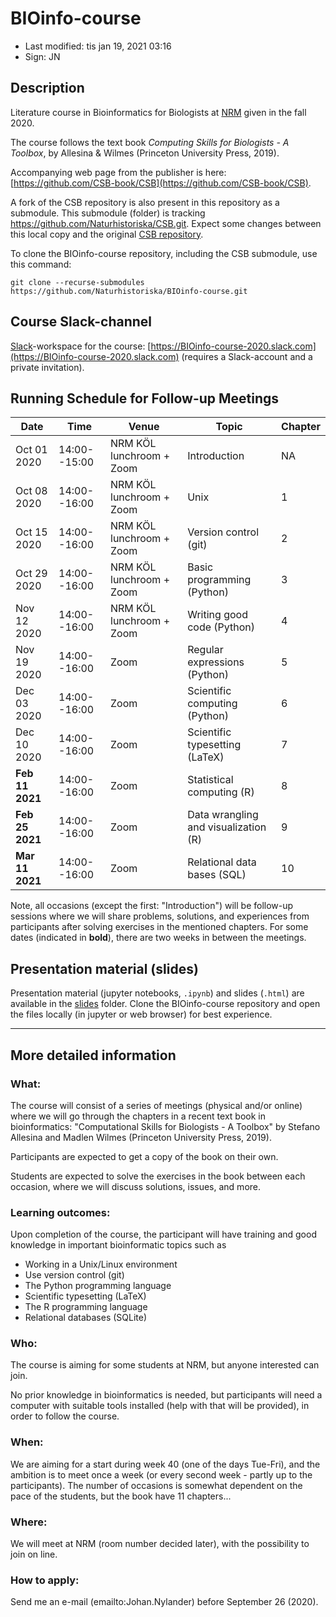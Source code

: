 # BIOinfo-course

- Last modified: tis jan 19, 2021  03:16
- Sign: JN

## Description

Literature course in Bioinformatics for Biologists at
[NRM](https://www.nrm.se/) given in the fall 2020.

The course follows the text book *Computing Skills for Biologists - A Toolbox*,
by Allesina & Wilmes (Princeton University Press, 2019).

Accompanying web page from the publisher is here:
[https://github.com/CSB-book/CSB](https://github.com/CSB-book/CSB).

A fork of the CSB repository is also present in this repository as a submodule.
This submodule (folder) is tracking
<https://github.com/Naturhistoriska/CSB.git>. Expect some changes between this
local copy and the original [CSB repository](https://github.com/CSB-book/CSB).

To clone the BIOinfo-course repository, including the CSB submodule, use this
command:

    git clone --recurse-submodules https://github.com/Naturhistoriska/BIOinfo-course.git

## Course Slack-channel

[Slack](https://slack.com)-workspace for the course:
[https://BIOinfo-course-2020.slack.com](https://BIOinfo-course-2020.slack.com)
(requires a Slack-account and a private invitation).

## Running Schedule for Follow-up Meetings

| Date | Time | Venue | Topic | Chapter |
| --- | --- | --- | --- | --- |
| Oct 01 2020 | 14:00--15:00 | NRM KÖL lunchroom + Zoom | Introduction | NA |
| Oct 08 2020 | 14:00--16:00 | NRM KÖL lunchroom + Zoom | Unix | 1 |
| Oct 15 2020 | 14:00--16:00 | NRM KÖL lunchroom + Zoom | Version control (git) | 2 |
| Oct 29 2020 | 14:00--16:00 | NRM KÖL lunchroom + Zoom | Basic programming (Python) | 3 |
| Nov 12 2020 | 14:00--16:00 | NRM KÖL lunchroom + Zoom | Writing good code (Python) | 4 |
| Nov 19 2020 | 14:00--16:00 | Zoom | Regular expressions (Python) | 5 |
| Dec 03 2020 | 14:00--16:00 | Zoom | Scientific computing (Python) | 6 |
| Dec 10 2020 | 14:00--16:00 | Zoom | Scientific typesetting (LaTeX) | 7 |
| **Feb 11 2021** | 14:00--16:00 | Zoom | Statistical computing (R) | 8 |
| **Feb 25 2021** | 14:00--16:00 | Zoom | Data wrangling and visualization (R) | 9 |
| **Mar 11 2021** | 14:00--16:00 | Zoom | Relational data bases (SQL) | 10 |

Note, all occasions (except the first: "Introduction") will be follow-up
sessions where we will share problems, solutions, and experiences from
participants after solving exercises in the mentioned chapters. For some dates
(indicated in **bold**), there are two weeks in between the meetings.

## Presentation material (slides)

Presentation material (jupyter notebooks, `.ipynb`) and slides (`.html`) are
available in the [slides](slides) folder. Clone the BIOinfo-course repository
and open the files locally (in jupyter or web browser) for best experience.

---

## More detailed information

### What:

The course will consist of a series of meetings (physical and/or online) where
we will go through the chapters in a recent text book in bioinformatics:
"Computational Skills for Biologists - A Toolbox" by Stefano Allesina and
Madlen Wilmes (Princeton University Press, 2019).

Participants are expected to get a copy of the book on their own.

Students are expected to solve the exercises in the book between each occasion,
where we will discuss solutions, issues, and more.

### Learning outcomes:

Upon completion of the course, the participant will have training and good
knowledge in important bioinformatic topics such as

- Working in a Unix/Linux environment
- Use version control (git)
- The Python programming language
- Scientific typesetting (LaTeX)
- The R programming language
- Relational databases (SQLite)

### Who:

The course is aiming for some students at NRM, but anyone interested can join.

No prior knowledge in bioinformatics is needed, but participants will need a
computer with suitable tools installed (help with that will be provided), in
order to follow the course.

### When:

We are aiming for a start during week 40 (one of the days Tue-Fri), and the
ambition is to meet once a week (or every second week - partly up to the
participants).  The number of occasions is somewhat dependent on the pace of
the students, but the book have 11 chapters...

### Where:

We will meet at NRM (room number decided later), with the possibility to join
on line.

### How to apply:

Send me an e-mail (emailto:Johan.Nylander) before September 26 (2020).

